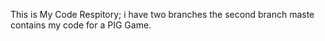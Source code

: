 This is My Code Respitory; i have two branches the second branch maste contains my code for a PIG Game.

